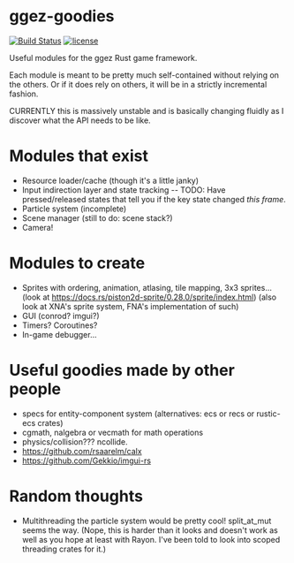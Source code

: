 # ggez-goodies

[![Build Status](https://travis-ci.org/ggez/ggez-goodies.svg?branch=master)](https://travis-ci.org/ggez/ggez-goodies)
[![license](http://img.shields.io/badge/license-MIT-blue.svg)](https://github.com/ggez/ggez/blob/master/LICENSE)


Useful modules for the ggez Rust game framework.

Each module is meant to be pretty much self-contained without relying on the others.
Or if it does rely on others, it will be in a strictly incremental fashion.

CURRENTLY this is massively unstable and is basically changing fluidly as I discover what the API needs to be like.

# Modules that exist

* Resource loader/cache (though it's a little janky)
* Input indirection layer and state tracking -- TODO: Have pressed/released states that tell you if the key state changed *this frame*.
* Particle system (incomplete)
* Scene manager (still to do: scene stack?)
* Camera!

# Modules to create

* Sprites with ordering, animation, atlasing, tile mapping, 3x3 sprites... (look at https://docs.rs/piston2d-sprite/0.28.0/sprite/index.html) (also look at XNA's sprite system, FNA's implementation of such)
* GUI (conrod? imgui?)
* Timers?  Coroutines?
* In-game debugger...

# Useful goodies made by other people

* specs for entity-component system (alternatives: ecs or recs or rustic-ecs crates)
* cgmath, nalgebra or vecmath for math operations
* physics/collision???  ncollide.
* https://github.com/rsaarelm/calx
* https://github.com/Gekkio/imgui-rs

# Random thoughts

* Multithreading the particle system would be pretty cool!  split_at_mut seems the way.  (Nope,
this is harder than it looks and doesn't work as well as you hope at least with Rayon.  I've
been told to look into scoped threading crates for it.)

